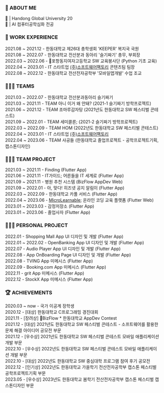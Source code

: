 ### 🧐 ABOUT ME
🏫 | Handong Global University 20  
📝 | AI 컴퓨터공학심화 전공       

### 💼 WORK EXPERIENCE 
2021.08 ~ 2021.12 - 한동대학교 제26대 총학생회 'KEEPER' 복지국 국원        
2021.08 ~ 2022.07 - 한동대학교 전산분과 동아리 '슬기짜기' 총무, 부회장     
2022.03 ~ 2022.06 - 포항동지여자고등학교 SW 교육봉사단 (Python 기초 교육)    
2022.04 ~ 2023.01 - IT 스타트업 [(주)소프트웨어팩토리](https://www.notion.so/SoftwareFactory-Team-4394fc08bab0432a913e7d0f36f3c601) 콘텐츠팀 팀장    
2022.08 ~ 2022.12 - 한동대학교 전산전자공학부 '모바일앱개발' 수업 조교      

### 🧑‍🤝‍🧑 TEAMS 
2021.03 ~ 2022.07 - 한동대학교 전산분과동아리 슬기짜기     
2021.03 ~ 2021.11 - TEAM 아니 이거 왜 안돼? (2021-1 슬기짜기 방학프로젝트)   
2021.06 ~ 2021.12 - TEAM 조마루감자탕 (2021년도 한동대학교 SW 페스티벌 콘테스트)   
2021.09 ~ 2022.01 - TEAM 세미콜론; (2021-2 슬기짜기 방학프로젝트)  
2022.03 ~ 2022.09 - TEAM HOM (2022년도 한동대학교 SW 페스티벌 콘테스트)  
2022.04 ~ 2023.01 - IT 스타트업 [(주)소프트웨어팩토리](https://www.notion.so/SoftwareFactory-Team-4394fc08bab0432a913e7d0f36f3c601)     
2022.04 ~ 2023.06 - TEAM 사공들 (한동대학교 졸업프로젝트 - 공학프로젝트기획, 캡스톤디자인)  

### 👩🏻‍💻 TEAM PROJECT     
2021.03 ~ 2021.11 - Finding (Flutter App)  
2021.06 ~ 2021.11 - IT가이드; 어른들을 IT 세계로 (Flutter App)   
2021.09 ~ 2021.11 - 병원 추천 시스템 (BizFlow AppDev Web)   
2021.09 ~ 2022.01 - 아, 맞다! 히즈넷 공지 알림이 (Flutter App)   
2022.03 ~ 2022.09 - 한동대학교 카풀 서비스 (Flutter App)  
2022.04 ~ 2023.06 - [MicroLearnable](https://microlearnable.com/); 온라인 코딩 교육 플랫폼 (Flutter Web)   
2023.01 ~ 2023.03 - 감정저장소 (Flutter App)   
2023.01 ~ 2023.06 - 졸업사자 (Flutter App)  

### 👩🏻‍💻 PERSONAL PROJECT       
2022.01 - Shopping Mall App UI 디자인 및 개발 (Flutter App)    
2022.01 ~ 2022.02 - OpenBanking App UI 디자인 및 개발 (Flutter App)  
2022.07 - Audio Player App UI 디자인 및 개발 (Flutter App)   
2022.08 - App OnBoarding Page UI 디자인 및 개발 (Flutter App)   
2022.08 - TVING App 미메시스 (Flutter App)  
2022.09 - Booking.com App 미메시스 (Flutter App)   
2022.11 - grit App 미메시스 (Flutter App)   
2022.12 - StockX App 미메시스 (Flutter App)          

### 🏆 ACHIEVEMENTS    
2020.03 ~ now - 국가 이공계 장학생      
2020.12 - [대상] 한동대학교 C프로그래밍 경진대회  
2021.11 - [장려상] BizFlow * 한동대학교 AppDev Contest   
2021.12 - [대상] 2021년도 한동대학교 SW 페스티벌 콘테스트 - 소프트웨어를 활용한 문제 해결 아이디어 공모전 부문      
2021.12 - [우수상] 2021년도 한동대학교 SW 페스티벌 콘테스트 모바일 애플리케이션 개발 부문     
2022.10 - [우수상] 2022년도 한동대학교 SW 페스티벌 콘테스트 모바일 애플리케이션 개발 부문    
2022.10 - [대상] 2022년도 한동대학교 SW 중심대학 프로그램 참여 후기 공모전         
2022.12 - [인기상] 2022년도 한동대학교 가을학기 전산전자공학부 캡스톤 페스티벌 공학프로젝트기획 부문            
2023.05 - [우수상] 2023년도 한동대학교 봄학기 전산전자공학부 캡스톤 페스티벌 캡스톤디자인 부문    
